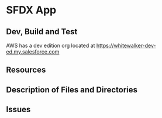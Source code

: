 # SFDX  App

## Dev, Build and Test
AWS has a dev edition org located at https://whitewalker-dev-ed.my.salesforce.com

## Resources

## Description of Files and Directories

## Issues


